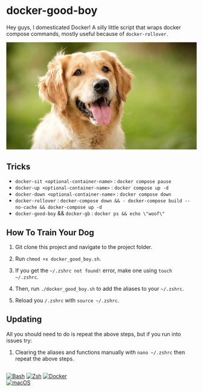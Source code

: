 # docker-good-boy

Hey guys, I domesticated Docker! A silly little script that wraps docker compose commands, mostly useful because of `docker-rollover`. 


![good-boy](./good-boys/good-boy.jpeg)
## Tricks

- `docker-sit <optional-container-name>` : `docker compose pause`
- `docker-up <optional-container-name>` : `docker compose up -d`
- `docker-down <optional-container-name>` : `docker compose down`
- `docker-rollover` : `docker-compose down && - docker-compose build --no-cache && docker-compose up -d`
- `docker-good-boy` && `docker-gb` : `docker ps && echo \"woof\"`


## How To Train Your Dog

1. Git clone this project and navigate to the project folder.

2. Run `chmod +x docker_good_boy.sh`.

3. If you get the `~/.zshrc not found!` error, make one using `touch ~/.zshrc`.

4. Then, run `./docker_good_boy.sh` to add the aliases to your `~/.zshrc`.
   
5. Reload you `/.zshrc` with `source ~/.zshrc`. 

## Updating

All you should need to do is repeat the above steps, but if you run into issues try:

1. Clearing the aliases and functions manually with `nano ~/.zshrc` then repeat the above steps.

## 
[![Bash](https://img.shields.io/badge/Bash-4EAA25?logo=gnubash&logoColor=fff)](#)
[![Zsh](https://img.shields.io/badge/Zsh-F15A24?logo=zsh&logoColor=fff)](#)
[![Docker](https://img.shields.io/badge/Docker-2496ED?logo=docker&logoColor=fff)](#) 	
[![macOS](https://img.shields.io/badge/macOS-000000?logo=apple&logoColor=F0F0F0)](#)
